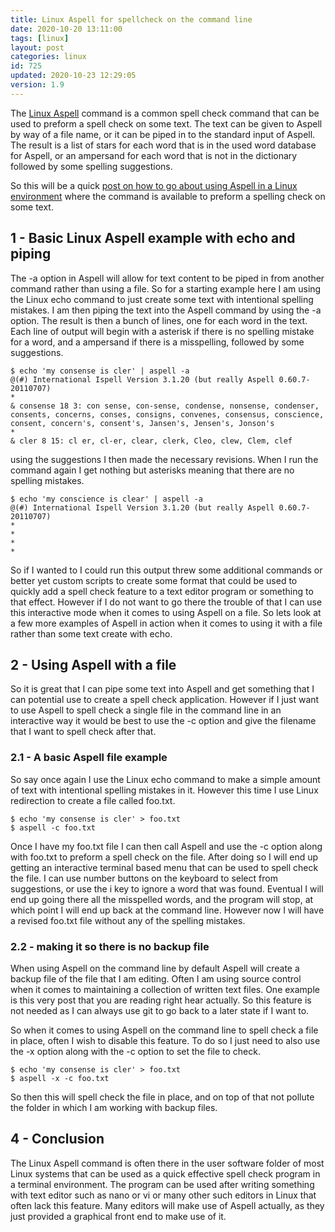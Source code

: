 ```yaml
---
title: Linux Aspell for spellcheck on the command line
date: 2020-10-20 13:11:00
tags: [linux]
layout: post
categories: linux
id: 725
updated: 2020-10-23 12:29:05
version: 1.9
---
```


The [Linux Aspell](http://aspell.net/) command is a common spell check command that can be used to preform a spell check on some text. The text can be given to Aspell by way of a file name, or it can be piped in to the standard input of Aspell. The result is a list of stars for each word that is in the used word database for Aspell, or an ampersand for each word that is not in the dictionary followed by some spelling suggestions.

So this will be a quick [post on how to go about using Aspell in a Linux environment](https://www.howtoforge.com/linux-aspell-command/) where the command is available to preform a spelling check on some text.

<!-- more -->

## 1 - Basic Linux Aspell example with echo and piping

The -a option in Aspell will allow for text content to be piped in from another command rather than using a file. So for a starting example here I am using the Linux echo command to just create some text with intentional spelling mistakes. I am then piping the text into the Aspell command by using the -a option. The result is then a bunch of lines, one for each word in the text. Each line of output will begin with a asterisk if there is no spelling mistake for a word, and a ampersand if there is a misspelling, followed by some suggestions.

```
$ echo 'my consense is cler' | aspell -a
@(#) International Ispell Version 3.1.20 (but really Aspell 0.60.7-20110707)
*
& consense 18 3: con sense, con-sense, condense, nonsense, condenser, consents, concerns, conses, consigns, convenes, consensus, conscience, consent, concern's, consent's, Jansen's, Jensen's, Jonson's
*
& cler 8 15: cl er, cl-er, clear, clerk, Cleo, clew, Clem, clef
```

using the suggestions I then made the necessary revisions. When I run the command again I get nothing but asterisks meaning that there are no spelling mistakes.

```
$ echo 'my conscience is clear' | aspell -a
@(#) International Ispell Version 3.1.20 (but really Aspell 0.60.7-20110707)
*
*
*
*
```

So if I wanted to I could run this output threw some additional commands or better yet custom scripts to create some format that could be used to quickly add a spell check feature to a text editor program or something to that effect. However if I do not want to go there the trouble of that I  can use this interactive mode when it comes to using Aspell on a file. So lets look at a few more examples of Aspell in action when it comes to using it with a file rather than some text create with echo.

## 2 - Using Aspell with a file

So it is great that I can pipe some text into Aspell and get something that I can potential use to create a spell check application. However if I just want to use Aspell to spell check a single file in the command line in an interactive way it would be best to use the -c option and give the filename that I want to spell check after that.

### 2.1 - A basic Aspell file example

So say once again I use the Linux echo command to make a simple amount of text with intentional spelling mistakes in it. However this time I use Linux redirection to create a file called foo.txt.

```
$ echo 'my consense is cler' > foo.txt
$ aspell -c foo.txt
```

Once I have my foo.txt file I can then call Aspell and use the -c option along with foo.txt to preform a spell check on the file. After doing so I will end up getting an interactive terminal based menu that can be used to spell check the file. I can use number buttons on the keyboard to select from suggestions, or use the i key to ignore a word that was found. Eventual I will end up going there all the misspelled words, and the program will stop, at which point I will end up back at the command line. However now I will have a revised foo.txt file without any of the spelling mistakes.

### 2.2 - making it so there is no backup file

When using Aspell on the command line by default Aspell will create a backup file of the file that I am editing. Often I am using source control when it comes to maintaining a collection of written text files. One example is this very post that you are reading right hear actually. So this feature is not needed as I can always use git to go back to a later state if I want to.

So when it comes to using Aspell on the command line to spell check a file in place, often I wish to disable this feature. To do so I just need to also use the -x option along with the -c option to set the file to check.

```
$ echo 'my consense is cler' > foo.txt
$ aspell -x -c foo.txt
```

So then this will spell check the file in place, and on top of that not pollute the folder in which I am working with backup files.

## 4 - Conclusion

The Linux Aspell command is often there in the user software folder of most Linux systems that can be used as a quick effective spell check program in a terminal environment. The program can be used after writing something with text editor such as nano or vi or many other such editors in Linux that often lack this feature. Many editors will make use of Aspell actually, as they just provided a graphical front end to make use of it. 